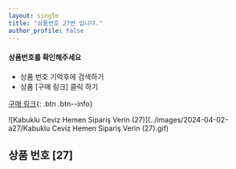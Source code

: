```yaml
---
layout: single
title: "상품번호 27번 입니다."
author_profile: false
---
```




<div class="notice--info">
<h4> 상품번호를 확인해주세요 </h4>
<ul>
    <li> 상품 번호 기억후에 검색하기 </li>
    <li> 상품 [구매 링크] 클릭 하기 </li>
</ul>
</div>




[구매 링크](https://link.coupang.com/a/bwd58P){: .btn .btn--info}



![Kabuklu Ceviz   Hemen Sipariş Verin (27)](../images/2024-04-02-a27/Kabuklu Ceviz   Hemen Sipariş Verin (27).gif)





## 상품 번호 [27]